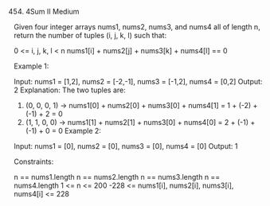 454. 4Sum II
Medium


Given four integer arrays nums1, nums2, nums3, and nums4 all of length n, return the number of tuples (i, j, k, l) such that:

0 <= i, j, k, l < n
nums1[i] + nums2[j] + nums3[k] + nums4[l] == 0
 

Example 1:

Input: nums1 = [1,2], nums2 = [-2,-1], nums3 = [-1,2], nums4 = [0,2]
Output: 2
Explanation:
The two tuples are:
1. (0, 0, 0, 1) -> nums1[0] + nums2[0] + nums3[0] + nums4[1] = 1 + (-2) + (-1) + 2 = 0
2. (1, 1, 0, 0) -> nums1[1] + nums2[1] + nums3[0] + nums4[0] = 2 + (-1) + (-1) + 0 = 0
Example 2:

Input: nums1 = [0], nums2 = [0], nums3 = [0], nums4 = [0]
Output: 1
 

Constraints:

n == nums1.length
n == nums2.length
n == nums3.length
n == nums4.length
1 <= n <= 200
-228 <= nums1[i], nums2[i], nums3[i], nums4[i] <= 228